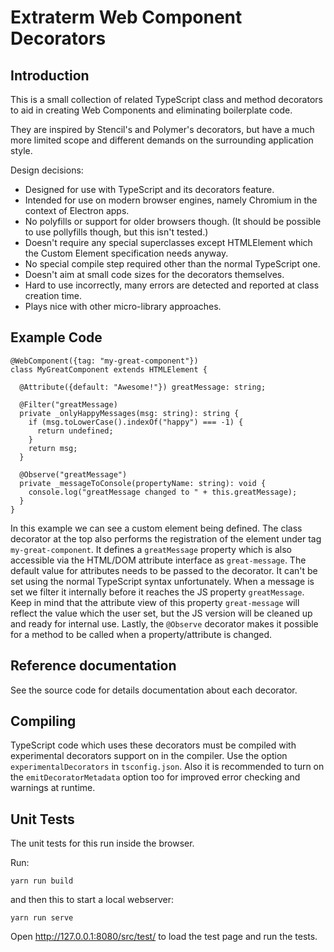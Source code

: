 Extraterm Web Component Decorators
==================================


Introduction
------------
This is a small collection of related TypeScript class and method decorators to aid in creating Web Components and eliminating boilerplate code.

They are inspired by Stencil's and Polymer's decorators, but have a much more limited scope and different demands on the surrounding application style.

Design decisions:

* Designed for use with TypeScript and its decorators feature.
* Intended for use on modern browser engines, namely Chromium in the context of Electron apps.
* No polyfills or support for older browsers though. (It should be possible to use pollyfills though, but this isn't tested.)
* Doesn't require any special superclasses except HTMLElement which the Custom Element specification needs anyway.
* No special compile step required other than the normal TypeScript one.
* Doesn't aim at small code sizes for the decorators themselves.
* Hard to use incorrectly, many errors are detected and reported at class creation time.
* Plays nice with other micro-library approaches.


Example Code
------------
```
@WebComponent({tag: "my-great-component"})
class MyGreatComponent extends HTMLElement {

  @Attribute({default: "Awesome!"}) greatMessage: string;

  @Filter("greatMessage)
  private _onlyHappyMessages(msg: string): string {
    if (msg.toLowerCase().indexOf("happy") === -1) {
      return undefined;
    }
    return msg;
  }

  @Observe("greatMessage")
  private _messageToConsole(propertyName: string): void {
    console.log("greatMessage changed to " + this.greatMessage);
  }
}
```
In this example we can see a custom element being defined. The class decorator at the top also performs the registration of the element under tag `my-great-component`. It defines a `greatMessage` property which is also accessible via the HTML/DOM attribute interface as `great-message`. The default value for attributes needs to be passed to the decorator. It can't be set using the normal TypeScript syntax unfortunately. When a message is set we filter it internally before it reaches the JS property `greatMessage`. Keep in mind that the attribute view of this property `great-message` will reflect the value which the user set, but the JS version will be cleaned up and ready for internal use. Lastly, the `@Observe` decorator makes it possible for a method to be called when a property/attribute is changed.


Reference documentation
-----------------------
See the source code for details documentation about each decorator.


Compiling
---------
TypeScript code which uses these decorators must be compiled with experimental decorators support on in the compiler. Use the option `experimentalDecorators` in `tsconfig.json`. Also it is recommended to turn on the `emitDecoratorMetadata` option too for improved error checking and warnings at runtime.


Unit Tests
----------
The unit tests for this run inside the browser.

Run:

`yarn run build`

and then this to start a local webserver:

`yarn run serve`

Open http://127.0.0.1:8080/src/test/ to load the test page and run the tests.
